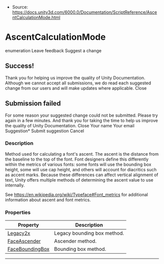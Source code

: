 * Source: https://docs.unity3d.com/6000.0/Documentation/ScriptReference/AscentCalculationMode.html

# AscentCalculationMode
enumeration
Leave feedback
Suggest a change
## Success!
Thank you for helping us improve the quality of Unity Documentation. Although we cannot accept all submissions, we do read each suggested change from our users and will make updates where applicable.
Close
## Submission failed
For some reason your suggested change could not be submitted. Please <a>try again</a> in a few minutes. And thank you for taking the time to help us improve the quality of Unity Documentation.
Close
Your name Your email Suggestion* Submit suggestion
Cancel
### Description
Method used for calculating a font's ascent.
The ascent is the distance from the baseline to the top of the font. Font designers define this differently within the metrics of various fonts: some fonts will use the bounding box height, some will use cap height, and others will account for diacritics such as accent marks. Because these differences can affect vertical alignment of text, Unity offers multiple methods of determining the ascent value to use internally.  
  
See <https://en.wikipedia.org/wiki/Typeface#Font_metrics> for additional information about ascent and font metrics.
### Properties
Property | Description  
---|---  
[Legacy2x](https://docs.unity3d.com/6000.0/Documentation/ScriptReference/AscentCalculationMode.Legacy2x.html) | Legacy bounding box method.  
[FaceAscender](https://docs.unity3d.com/6000.0/Documentation/ScriptReference/AscentCalculationMode.FaceAscender.html) | Ascender method.  
[FaceBoundingBox](https://docs.unity3d.com/6000.0/Documentation/ScriptReference/AscentCalculationMode.FaceBoundingBox.html) | Bounding box method.  
* * *
